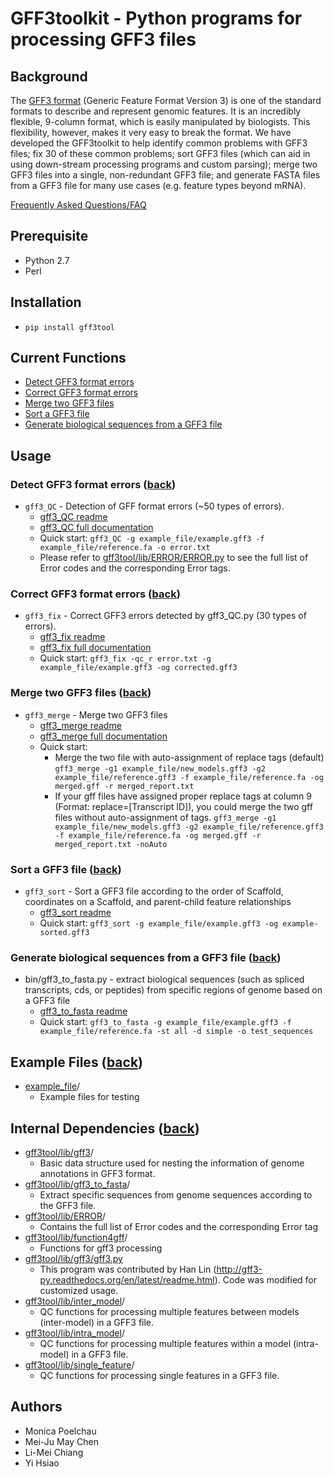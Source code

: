 # GFF3toolkit - Python programs for processing GFF3 files

## Background

The [GFF3 format](https://github.com/The-Sequence-Ontology/Specifications/blob/master/gff3.md) (Generic Feature Format Version 3) is one of the standard formats to describe and represent genomic features. It is an incredibly flexible, 9-column format, which is easily manipulated by biologists. This flexibility, however, makes it very easy to break the format. We have developed the GFF3toolkit to help identify common problems with GFF3 files; fix 30 of these common problems; sort GFF3 files (which can aid in using down-stream processing programs and custom parsing); merge two GFF3 files into a single, non-redundant GFF3 file; and generate FASTA files from a GFF3 file for many use cases (e.g. feature types beyond mRNA).

[Frequently Asked Questions/FAQ](https://github.com/NAL-i5K/GFF3toolkit/wiki/FAQ)

## Prerequisite

* Python 2.7
* Perl

## Installation

* `pip install gff3tool`

## Current Functions

* [Detect GFF3 format errors](#detect-gff3-format-errors-back)
* [Correct GFF3 format errors](#correct-gff3-format-errors-back)
* [Merge two GFF3 files](#merge-two-gff3-files-back)
* [Sort a GFF3 file](#sort-a-gff3-file-back)
* [Generate biological sequences from a GFF3 file](#generate-biological-sequences-from-a-gff3-file-back)

## Usage

### Detect GFF3 format errors ([back](#gff3toolkit---python-programs-for-processing-gff3-files))

* `gff3_QC` - Detection of GFF format errors (~50 types of errors).
  * [gff3_QC readme](docs/gff3_QC.md)
  * [gff3_QC full documentation](https://github.com/NAL-i5K/GFF3toolkit/wiki/Detection-of-GFF3-format-errors)
  * Quick start:
    `gff3_QC -g example_file/example.gff3 -f example_file/reference.fa -o error.txt`
  * Please refer to [gff3tool/lib/ERROR/ERROR.py](gff3tool/lib/ERROR/ERROR.py) to see the full list of Error codes and the corresponding Error tags.

### Correct GFF3 format errors ([back](#gff3toolkit---python-programs-for-processing-gff3-files))

* `gff3_fix` - Correct GFF3 errors detected by gff3_QC.py (30 types of errors).
  * [gff3_fix readme](docs/gff3_fix.md)
  * [gff3_fix full documentation](https://github.com/NAL-i5K/GFF3toolkit/wiki/gff3_fix.py-documentation/)
  * Quick start:
    `gff3_fix -qc_r error.txt -g example_file/example.gff3 -og corrected.gff3`

### Merge two GFF3 files ([back](#gff3toolkit---python-programs-for-processing-gff3-files))

* `gff3_merge` - Merge two GFF3 files
  * [gff3_merge readme](docs/gff3_merge.md)
  * [gff3_merge full documentation](https://github.com/NAL-i5K/GFF3toolkit/wiki/Merge-two-GFF3-files)
  * Quick start:
    * Merge the two file with auto-assignment of replace tags (default)
      `gff3_merge -g1 example_file/new_models.gff3 -g2 example_file/reference.gff3 -f example_file/reference.fa -og merged.gff -r merged_report.txt`
    * If your gff files have assigned proper replace tags at column 9 (Format: replace=[Transcript ID]), you could merge the two gff files without auto-assignment of tags.
      `gff3_merge -g1 example_file/new_models.gff3 -g2 example_file/reference.gff3 -f example_file/reference.fa -og merged.gff -r merged_report.txt -noAuto`

### Sort a GFF3 file ([back](#gff3toolkit---python-programs-for-processing-gff3-files))

* `gff3_sort` - Sort a GFF3 file according to the order of Scaffold, coordinates on a Scaffold, and parent-child feature relationships
  * [gff3_sort readme](docs/gff3_sort.md)
  * Quick start:
    `gff3_sort -g example_file/example.gff3 -og example-sorted.gff3`

### Generate biological sequences from a GFF3 file ([back](#gff3toolkit---python-programs-for-processing-gff3-files))

* bin/gff3_to_fasta.py - extract biological sequences (such as spliced transcripts, cds, or peptides) from specific regions of genome based on a GFF3 file
  * [gff3_to_fasta readme](docs/gff3_to_fasta.md)
  * Quick start:
    `gff3_to_fasta -g example_file/example.gff3 -f example_file/reference.fa -st all -d simple -o test_sequences`

## Example Files ([back](#gff3toolkit---python-programs-for-processing-gff3-files))

* [example_file](example_file)/
  * Example files for testing

## Internal Dependencies ([back](#gff3toolkit---python-programs-for-processing-gff3-files))

* [gff3tool/lib/gff3](gff3tool/lib/gff3)/
  * Basic data structure used for nesting the information of genome annotations in GFF3 format.
* [gff3tool/lib/gff3_to_fasta](gff3tool/lib/gff3_to_fasta)/
  * Extract specific sequences from genome sequences according to the GFF3 file.
* [gff3tool/lib/ERROR](gff3tool/lib/ERROR)/
  * Contains the full list of Error codes and the corresponding Error tag
* [gff3tool/lib/function4gff](gff3tool/lib/function4gff)/
  * Functions for gff3 processing
* [gff3tool/lib/gff3/gff3.py](gff3tool/lib/gff3/gff3.py)
  * This program was contributed by Han Lin (http://gff3-py.readthedocs.org/en/latest/readme.html). Code was modified for customized usage.
* [gff3tool/lib/inter_model](lib/inter_model)/
  * QC functions for processing multiple features between models (inter-model) in a GFF3 file.
* [gff3tool/lib/intra_model](lib/intra_model)/
  * QC functions for processing multiple features within a model (intra-model) in a GFF3 file.
* [gff3tool/lib/single_feature](lib/single_feature)/
  * QC functions for processing single features in a GFF3 file.

## Authors

* Monica Poelchau
* Mei-Ju May Chen
* Li-Mei Chiang
* Yi Hsiao